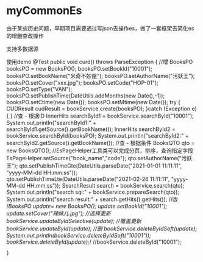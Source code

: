 # myCommonEs
由于某些历史问题，早期项目需要通过写json去操作es，做了一套框架去简化es的增删查改操作

支持多数据源

使用demo
@Test
	public void curd() throws ParseException {
		//增
		BooksPO booksPO = new BooksPO();
		booksPO.setBookId("10001");
		booksPO.setBookName("米奇不妙屋");
		booksPO.setAuthorName("污妖王");
		booksPO.setCover("xxx.jpg");
		booksPO.setCode("HOP-01");
		booksPO.setType("VAN");
		booksPO.setPublishTime(DateUtils.addMonths(new Date(),-1));
		booksPO.setCtime(new Date());
		booksPO.setMtime(new Date());
		try {
			CUDResult cudResult = bookService.create(booksPO);
		}catch (Exception e){
		}
		//查 - 根据ID
		InnerHits<BooksPO> searchById1 = bookService.searchById("10001");
		System.out.println("searchById1:" + searchById1.getSource().getBookName());
		InnerHits<BooksPO> searchById2 = bookService.searchById(booksPO);
		System.out.println("searchById2:" + searchById2.getSource().getBookName());
		//查 - 根据条件
		BooksQTO qto = new BooksQTO();
		//EsPageHelper工具类可以完成分页，排序，查询指定字段
		EsPageHelper.setSource("book_name","code");
		qto.setAuthorName("污妖王");
		qto.setPublishTimeGte(DateUtils.parseDate("2021-01-01 11:11:11", "yyyy-MM-dd HH:mm:ss"));
		qto.setPublishTimeLte(DateUtils.parseDate("2021-02-26 11:11:11", "yyyy-MM-dd HH:mm:ss"));
		SearchResult<BooksPO> search = bookService.search(qto);
		System.out.println("search sql:" + bookService.prepareSearch(qto));
		System.out.println("search result:" + search.getHits().getHits());
		//改
		/*BooksPO update= new BooksPO();
		update.setBookId("10001");
		update.setCover("辣妹儿.jpg");
		//选择更新
		bookService.updateByIdSelective(update);
		//覆盖更新
		bookService.updateById(update);
		//删
		bookService.deleteByIdSoft(update);
		System.out.println(bookService.deleteByIdSoft("10001"));
		bookService.deleteById(update);*/
		//bookService.deleteById("10001");

	}
